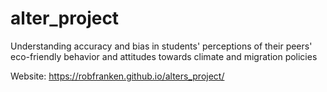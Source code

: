 # alter_project
Understanding accuracy and bias in students' perceptions of their peers' eco-friendly behavior and attitudes towards climate and migration policies

Website: https://robfranken.github.io/alters_project/
